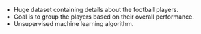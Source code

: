 * Huge dataset containing details about the football players. 
* Goal is to group the players based on their overall performance.
* Unsupervised machine learning algorithm.
